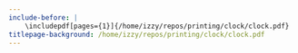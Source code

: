 ```yaml
---
include-before: |
    \includepdf[pages={1}]{/home/izzy/repos/printing/clock/clock.pdf}
titlepage-background: /home/izzy/repos/printing/clock/clock.pdf
---
```

